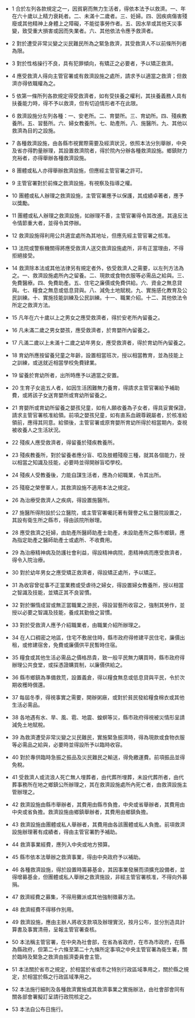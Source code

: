 * 1 合於左列各款規定之一，因貧窮而無力生活者，得依本法予以救濟。一、年在六十歲以上精力衰耗者。二、未滿十二歲者。三、妊婦。四、因疾病傷害殘廢或其他精神上身體上之障礙，不能從事勞作者。五、因水旱或其他天災事變，致受重大損害或因而失業者。六、其他依法令應予救濟者。

* 2 對於遭受非常災變之災民難民所為之緊急救濟，其受救濟人不以前條所列者為限。

* 3 對於性格操行不良，具有犯罪傾向，有矯正之必要者，予以矯正救濟。

* 4 應受救濟人得向主管官署或有救濟設施之處所，請求予以適當之救濟；但救濟亦得依職權為之。

* 5 依第一條所列各款規定得受救濟者，如有受扶養之權利，其扶養義務人具有扶養能力時，得不予以救濟，但有切迫情形者不在此限。

* 6 救濟設施分左列各種：一、安老所。二、育嬰所。三、育幼所。四、殘疾教養所。五、習藝所。六、婦女教養所。七、助產所。八、施醫所。九、其他以救濟為目的之設施。

* 7 各種救濟設施，由各縣市視實際需要及經濟狀況，依照本法分別舉辦，中央及省亦得酌量辦理，其設置救濟院者，得於院內分辦各種救濟設施。鄉鎮財力充裕者，亦得舉辦各種救濟設施。

* 8 團體或私人亦得舉辦救濟設施，但應經主管官署之許可。

* 9 主管官署對於前條之救濟設施，有視察及指導之權。

* 10 團體或私人辦理之救濟設施，主管官署應予以保護，其成績卓著者，應予以獎勵。

* 11 團體或私人辦理之救濟設施，如辦理不善，主管官署得令其改進。其違反法令情節重大者，並得令其停辦。

* 12 救濟設施得利用公共適宜處所為其地址，但應先經主管官署之核准。

* 13 法院或警察機關得將應受救濟人送交救濟設施處所，非有正當理由，不得拒絕接受。

* 14 救濟除本法或其他法律另有規定者外，依受救濟人之需要，以左列方法為之。一、救濟設施處所內之留養。二、現款或食物衣服等必需品之給與。三、免費醫療。四、免費助產。五、住宅之廉價或免費供給。六、資金之無息貸與。七、糧食之無息或低息貸與。八、減免土地賦稅。九、實施感化教育及公民訓練。十、實施技能訓練及公民訓練。十一、職業介紹。十二、其他依法令所定之救濟方法。

* 15 凡年在六十歲以上之男女之應受救濟者，得於安老所內留養之。

* 16 凡未滿二歲之男女嬰孩，應受救濟者，於育嬰所內留養之。

* 17 凡滿二歲以上未滿十二歲之幼年男女，應受救濟者，得於育幼所內留養之。

* 18 育幼所應按留養兒童之年齡，設置相當班次，授以相當教育，並為技能上之訓練，或送就近相當學校免費肄業。

* 19 留養於育幼所者，出所時應予以適當之安置。

* 20 生育子女逾五人者，如因生活困難無力養育，得請求主管官署給予補助費，或將該子女送育嬰所或育幼所留養之。

* 21 育嬰所或育幼所留養之嬰孩兒童，如有人願收養為子女者，得具妥實保證，請求主管官署核准給領。前項之嬰孩兒童，如有直系血親尊親屬者，於核准給領前，應得其同意。給領後，主管官署或原育嬰所育幼所得於相當期內，查視被收養人之生活狀況。

* 22 殘疾人應受救濟者，得留養於殘疾教養所。

* 23 殘疾教養所，對於留養者應分盲、啞及肢體殘廢三種，就其各個能力，授以相當之知識及技能，必要時並得開辦盲啞學校。

* 24 殘疾人受教養後，力能自謀生活者，應為介紹職業，令其出所。

* 25 殘廢之榮譽軍人，其救濟設施不適用本法之規定。

* 26 為治療受救濟人之疾病，得設置施醫所。

* 27 施醫所得附設於公立醫院，或主管官署囑託著有聲譽之私立醫院設置之，其設有衛生所之縣市，得由該院所辦理。

* 28 應受救濟之妊婦，由助產所醫師助產士助產，未設助產所之縣市鄉鎮，應為指定助產之醫師助產士或處所、不收費用。

* 29 為治療精神病及防護社會利益，得設精神病院，患精神病而應受救濟者，得令入院治療。

* 30 對於幼年男女之應受矯正救濟者，得設矯正處所，予以矯正。

* 31 為收容曾從事不正當業務或受虐待之婦女，得設置婦女教養所，授以相當之智識及技能，並矯正其不良習慣。

* 32 對於懶惰成習或無正當職業之游民，得設習藝所收容之，強制其勞作，並授以必要之智識及技能，養成其勤儉之習慣。

* 33 對於受救濟人應予介紹職業者，由職業介紹所辦理之。

* 34 在人口稠密之地區，住宅不敷居住時，縣市政府得修建平民住宅，廉價出租，或修建宿舍，免費或廉價供平民暫時住宿。

* 35 糧食或其他生活必需品之價格昂貴，致一般平民無力購買時，縣市政府得辦理公共食堂，或採憑證購買制，以廉價供給之。

* 36 縣市鄉鎮為準備救荒，設置義倉，得以糧食無息或低息貸與平民，令於次期收穫時償還。

* 37 每屆冬季，得視事實之需要，開辦粥廠，或對於貧民發給糧食棉衣或其他生活必需品。

* 38 各地遇有水、旱、風、雹、地震、蝗螟等災，縣市政府得視被災情形呈請減免土地賦稅。

* 39 為救濟遭受非常災變之災民難民，實施緊急振濟時，得為現款或食物衣服等必需品之給與，必要時並得設所予以臨時收容。

* 40 對於專供臨時急振之振品及災民難民之輸送，得免繳運費。前項振品並得免稅。

* 41 受救濟人或流浪人死亡無人埋葬者，由代葬所埋葬，未設代葬所者，由代葬事務所在地之鄉鎮公所辦理之，其在救濟設施處所內死亡者，由救濟設施主管辦理之。

* 42 救濟設施由縣市舉辦者，其費用由縣市負擔，中央或省舉辦者，其費用由中央或省負擔。救濟設施由鄉鎮舉辦者，其費用由鄉鎮負擔。

* 43 救濟設施由團體或私人舉辦者，其費用由各該團體或私人負擔。前項救濟設施辦理著有成績者，得由主管官署酌予補助。

* 44 救濟事業經費，應列入中央或地方預算。

* 45 縣市依本法舉辦之救濟事業，得由中央政府予以補助。

* 46 各種救濟設施，得於設置時籌募基金，其因事業發展而須擴充設備者，並得增募基金，但團體或私人舉辦之救濟施設，非經主管官署核准，不得向外募捐。

* 47 救濟經費之募集，不得用攤派或其他強制徵募方法。

* 48 救濟經費不得移作別用。

* 49 救濟設施，應由主辦人將收支款項及辦理實況，按月公布，並分別造具計算書及事實清冊，呈報主管官署查核。

* 50 本法稱主管官署，在中央為社會部，在省為省政府，在市為市政府，在縣為縣政府，但第二十六條至第二十九條所定事項之中央主管官署為衛生署，關於臨時及緊急之救濟由振濟委員會主管。

* 51 本法關於省市之規定，於相當於省或市之特別行政區域準用之，關於縣之規定，於相當於縣之行政區域準用之。

* 52 本法施行細則及各種救濟實施或其救濟事業之實施辦法，由社會部會同有關各部會署擬訂呈請行政院核定之。

* 53 本法自公布日施行。

